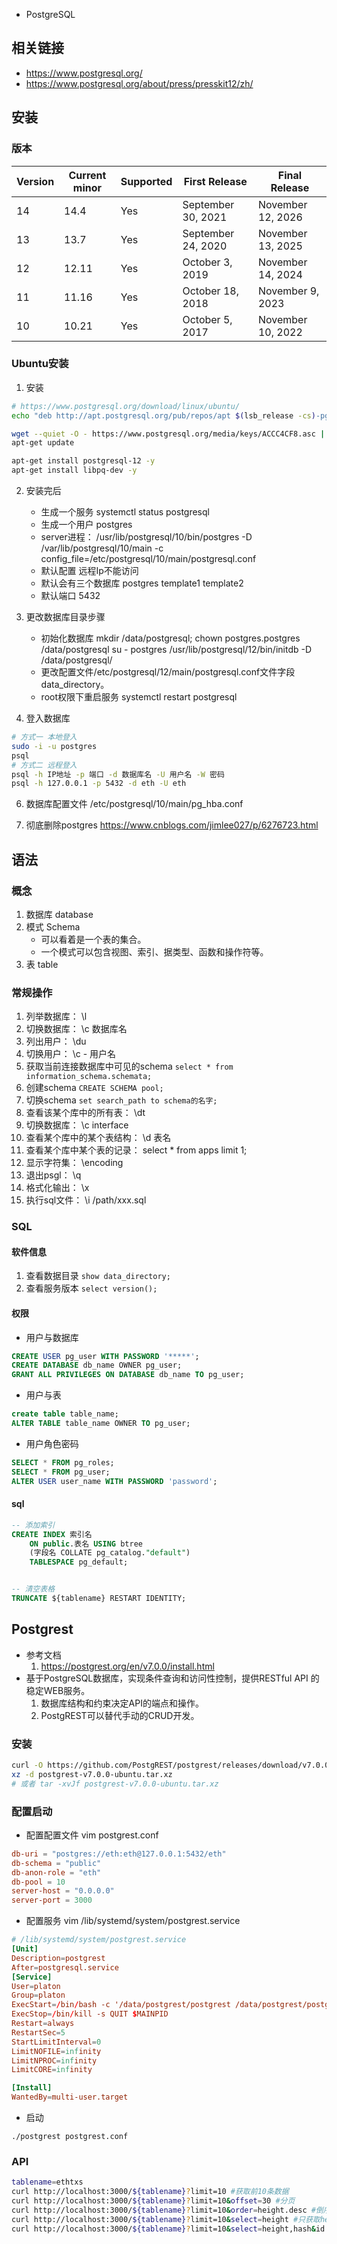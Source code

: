 - PostgreSQL
## 相关链接
- https://www.postgresql.org/
- https://www.postgresql.org/about/press/presskit12/zh/

## 安装
### 版本
| Version | Current minor | Supported | First Release      | Final Release     |
| ------- | ------------- | --------- | ------------------ | ----------------- |
| 14      | 14.4          | Yes       | September 30, 2021 | November 12, 2026 |
| 13      | 13.7          | Yes       | September 24, 2020 | November 13, 2025 |
| 12      | 12.11         | Yes       | October 3, 2019    | November 14, 2024 |
| 11      | 11.16         | Yes       | October 18, 2018   | November 9, 2023  |
| 10      | 10.21         | Yes       | October 5, 2017    | November 10, 2022 |


### Ubuntu安装
1. 安装
```bash
# https://www.postgresql.org/download/linux/ubuntu/
echo "deb http://apt.postgresql.org/pub/repos/apt $(lsb_release -cs)-pgdg main" > /etc/apt/sources.list.d/pgdg.list

wget --quiet -O - https://www.postgresql.org/media/keys/ACCC4CF8.asc | sudo apt-key add -
apt-get update

apt-get install postgresql-12 -y
apt-get install libpq-dev -y

```
2. 安装完后
    - 生成一个服务 systemctl status postgresql
    - 生成一个用户 postgres
    - server进程： /usr/lib/postgresql/10/bin/postgres -D /var/lib/postgresql/10/main -c config_file=/etc/postgresql/10/main/postgresql.conf
    - 默认配置 远程Ip不能访问
    - 默认会有三个数据库 postgres template1 template2
    - 默认端口 5432

4. 更改数据库目录步骤 
    - 初始化数据库 
        mkdir /data/postgresql; chown postgres.postgres /data/postgresql
        su - postgres
        /usr/lib/postgresql/12/bin/initdb -D /data/postgresql/
    - 更改配置文件/etc/postgresql/12/main/postgresql.conf文件字段data_directory。
    - root权限下重启服务 systemctl restart postgresql

5. 登入数据库
```bash
# 方式一 本地登入
sudo -i -u postgres
psql
# 方式二 远程登入
psql -h IP地址 -p 端口 -d 数据库名 -U 用户名 -W 密码
psql -h 127.0.0.1 -p 5432 -d eth -U eth
```

6. 数据库配置文件  /etc/postgresql/10/main/pg_hba.conf

7. 彻底删除postgres  https://www.cnblogs.com/jimlee027/p/6276723.html

## 语法
### 概念
1. 数据库 database
2. 模式 Schema
    - 可以看着是一个表的集合。
    - 一个模式可以包含视图、索引、据类型、函数和操作符等。
3. 表 table

### 常规操作
1. 列举数据库： \l
2. 切换数据库： \c 数据库名
3. 列出用户： \du
4. 切换用户： \c - 用户名
5. 获取当前连接数据库中可见的schema ``select * from information_schema.schemata;``
6. 创建schema ``CREATE SCHEMA pool;``
7. 切换schema ``set search_path to schema的名字;``
8. 查看该某个库中的所有表： \dt
9. 切换数据库： \c interface
10. 查看某个库中的某个表结构： \d 表名
11. 查看某个库中某个表的记录： select * from apps limit 1;
12. 显示字符集： \encoding
13. 退出psgl： \q
14. 格式化输出：  \x 
15. 执行sql文件： \i /path/xxx.sql

### SQL
#### 软件信息
1. 查看数据目录 ``show data_directory;``
2. 查看服务版本 ``select version();``

#### 权限
 - 用户与数据库
 ```sql
 CREATE USER pg_user WITH PASSWORD '*****';
 CREATE DATABASE db_name OWNER pg_user;
 GRANT ALL PRIVILEGES ON DATABASE db_name TO pg_user;
 ```

 - 用户与表
 ```sql
 create table table_name;
 ALTER TABLE table_name OWNER TO pg_user;
 ```
 
 - 用户角色密码
 ```sql
 SELECT * FROM pg_roles;
 SELECT * FROM pg_user;
 ALTER USER user_name WITH PASSWORD 'password';
 ```

#### sql
```sql
-- 添加索引
CREATE INDEX 索引名
    ON public.表名 USING btree
    (字段名 COLLATE pg_catalog."default")
    TABLESPACE pg_default;


-- 清空表格
TRUNCATE ${tablename} RESTART IDENTITY;
```


## Postgrest
- 参考文档 
    1. https://postgrest.org/en/v7.0.0/install.html
- 基于PostgreSQL数据库，实现条件查询和访问性控制，提供RESTful API 的稳定WEB服务。
    1. 数据库结构和约束决定API的端点和操作。 
    2. PostgREST可以替代手动的CRUD开发。

### 安装
```bash
curl -O https://github.com/PostgREST/postgrest/releases/download/v7.0.0/postgrest-v7.0.0-ubuntu.tar.xz
xz -d postgrest-v7.0.0-ubuntu.tar.xz
# 或者 tar -xvJf postgrest-v7.0.0-ubuntu.tar.xz
```

### 配置启动
- 配置配置文件 vim postgrest.conf
```conf 
db-uri = "postgres://eth:eth@127.0.0.1:5432/eth"
db-schema = "public"
db-anon-role = "eth"
db-pool = 10
server-host = "0.0.0.0"
server-port = 3000
```

- 配置服务 vim /lib/systemd/system/postgrest.service
```conf
# /lib/systemd/system/postgrest.service
[Unit]
Description=postgrest
After=postgresql.service
[Service]
User=platon
Group=platon
ExecStart=/bin/bash -c '/data/postgrest/postgrest /data/postgrest/postgrest.conf >> /data/postgrest/log.txt 2>&1'
ExecStop=/bin/kill -s QUIT $MAINPID
Restart=always
RestartSec=5
StartLimitInterval=0
LimitNOFILE=infinity
LimitNPROC=infinity
LimitCORE=infinity

[Install]
WantedBy=multi-user.target
```

- 启动
```
./postgrest postgrest.conf
```

### API
```bash
tablename=ethtxs
curl http://localhost:3000/${tablename}?limit=10 #获取前10条数据
curl http://localhost:3000/${tablename}?limit=10&offset=30 #分页
curl http://localhost:3000/${tablename}?limit=10&order=height.desc #倒序
curl http://localhost:3000/${tablename}?limit=10&select=height #只获取height字段
curl http://localhost:3000/${tablename}?limit=10&select=height,hash&id.gte.99999 # 获取id>99999的数据
```
